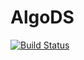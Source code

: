 # AlgoDS

[![Build Status](https://travis-ci.com/JunChen22/AlgoDS.svg?token=DFxNF8mBJUsrGCpaLpSh&branch=master)](
https://travis-ci.com/JunChen22/AlgoDS)
